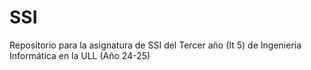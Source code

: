 # SSI
Repositorio para la asignatura de SSI del Tercer año (It 5) de Ingenieria Informática en la ULL (Año 24-25)
